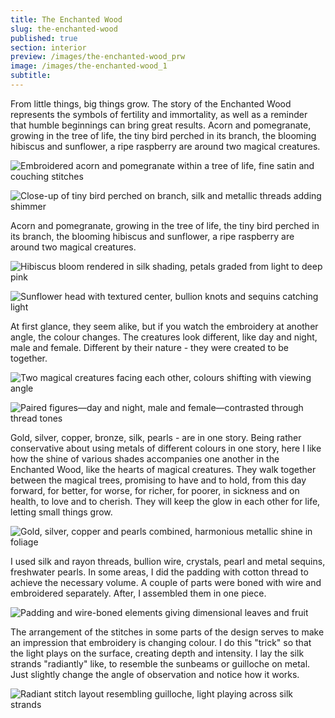 ```yaml
---
title: The Enchanted Wood
slug: the-enchanted-wood
published: true
section: interior
preview: /images/the-enchanted-wood_prw
image: /images/the-enchanted-wood_1
subtitle:
---
```


From little things, big things grow. The story of the Enchanted Wood represents the symbols of fertility and immortality, as well as a reminder that humble beginnings can bring great results. Acorn and pomegranate, growing in the tree of life, the tiny bird perched in its branch, the blooming hibiscus and sunflower, a ripe raspberry are around two magical creatures.

![Embroidered acorn and pomegranate within a tree of life, fine satin and couching stitches](/images/the-enchanted-wood_2)

![Close-up of tiny bird perched on branch, silk and metallic threads adding shimmer](/images/the-enchanted-wood_3)

Acorn and pomegranate, growing in the tree of life, the tiny bird perched in its branch, the blooming hibiscus and sunflower, a ripe raspberry are around two magical creatures.

![Hibiscus bloom rendered in silk shading, petals graded from light to deep pink](/images/the-enchanted-wood_4)

![Sunflower head with textured center, bullion knots and sequins catching light](/images/the-enchanted-wood_5)

At first glance, they seem alike, but if you watch the embroidery at another angle, the colour changes. The creatures look different, like day and night, male and female. Different by their nature - they were created to be together.

![Two magical creatures facing each other, colours shifting with viewing angle](/images/the-enchanted-wood_6)

![Paired figures—day and night, male and female—contrasted through thread tones](/images/the-enchanted-wood_7)

Gold, silver, copper, bronze, silk, pearls - are in one story. Being rather conservative about using metals of different colours in one story, here I like how the shine of various shades accompanies one another in the Enchanted Wood, like the hearts of magical creatures. They walk together between the magical trees, promising to have and to hold, from this day forward, for better, for worse, for richer, for poorer, in sickness and on health, to love and to cherish. They will keep the glow in each other for life, letting small things grow.

![Gold, silver, copper and pearls combined, harmonious metallic shine in foliage](/images/the-enchanted-wood_8)

I used silk and rayon threads, bullion wire, crystals, pearl and metal sequins, freshwater pearls. In some areas, I did the padding with cotton thread to achieve the necessary volume. A couple of parts were boned with wire and embroidered separately. After, I assembled them in one piece.

![Padding and wire-boned elements giving dimensional leaves and fruit](/images/the-enchanted-wood_9)

The arrangement of the stitches in some parts of the design serves to make an impression that embroidery is changing colour. I do this "trick" so that the light plays on the surface, creating depth and intensity. I lay the silk strands "radiantly" like, to resemble the sunbeams or guilloche on metal. Just slightly change the angle of observation and notice how it works.

![Radiant stitch layout resembling guilloche, light playing across silk strands](/images/the-enchanted-wood_10)
